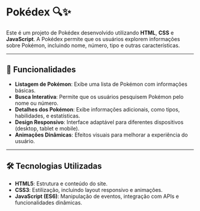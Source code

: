 # Pokédex 🔍✨

Este é um projeto de Pokédex desenvolvido utilizando **HTML**, **CSS** e **JavaScript**. A Pokédex permite que os usuários explorem informações sobre Pokémon, incluindo nome, número, tipo e outras características. 

---

## 🌟 Funcionalidades

- **Listagem de Pokémon**: Exibe uma lista de Pokémon com informações básicas.
- **Busca Interativa**: Permite que os usuários pesquisem Pokémon pelo nome ou número.
- **Detalhes dos Pokémon**: Exibe informações adicionais, como tipos, habilidades, e estatísticas.
- **Design Responsivo**: Interface adaptável para diferentes dispositivos (desktop, tablet e mobile).
- **Animações Dinâmicas**: Efeitos visuais para melhorar a experiência do usuário.

---

## 🛠️ Tecnologias Utilizadas

- **HTML5**: Estrutura e conteúdo do site.
- **CSS3**: Estilização, incluindo layout responsivo e animações.
- **JavaScript (ES6)**: Manipulação de eventos, integração com APIs e funcionalidades dinâmicas.



